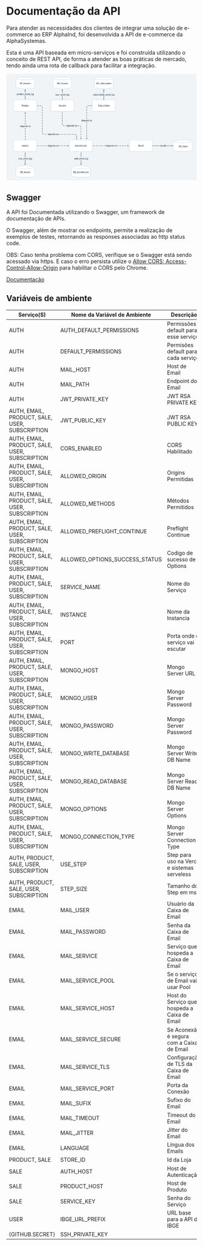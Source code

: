 # Documentação da API
Para atender as necessidades dos clientes de integrar uma solução de e-commerce ao ERP AlphaInd, foi desenvolvida a API de e-commerce da AlphaSystemas.

Esta é uma API baseada em micro-serviços e foi construída utilizando o conceito de REST API, de forma a atender as boas práticas de mercado, tendo ainda uma rota de callback para facilitar a integração.

![Arquitetura](https://raw.githubusercontent.com/alphasistemas/aPIDoc/main/images/overview.png)

## Swagger
A API foi Documentada utilizando o Swagger, um framework de documentação de APIs.

O Swagger, além de mostrar os endpoints, permite a realização de exemplos de testes, retornando as responses associadas ao http status code.

OBS: Caso tenha problema com CORS, verifique se o Swagger está sendo acessado via https. E caso o erro persista utilize o [Allow CORS: Access-Control-Allow-Origin](https://chrome.google.com/webstore/detail/allow-cors-access-control/lhobafahddgcelffkeicbaginigeejlf/related?hl=en) para habilitar o CORS pelo Chrome.

[Documentação](/doc)

## Variáveis de ambiente
| Serviço(S)                                     | Nome da Variável de Ambiente         | Descrição                                    | Valor de Exemplo                                                | Secret | Obrigatório |
| ---------------------------------------------- | ------------------------------------ | -------------------------------------------- | --------------------------------------------------------------- | ------ | ----------- |
| AUTH                                           | AUTH_DEFAULT_PERMISSIONS             | Permissões default para esse serviço         | '{""all"": [""all""]}'                                          |   ✖    |     ✖      |
| AUTH                                           | DEFAULT_PERMISSIONS                  | Permisões default para cada serviço          | '{""all"": {""all"": [""all""]}}'                               |   ✖    |     ✖      |
| AUTH                                           | MAIL_HOST                            | Host de Email                                | http://api-ecomm.alphasystemas.com.br/email                     |   ✖    |     🗸      |
| AUTH                                           | MAIL_PATH                            | Endpoint do Email                            | /api/email                                                      |   ✖    |     🗸      |
| AUTH                                           | JWT_PRIVATE_KEY                      | JWT RSA PRIVATE KEY                          | -                                                               |   🗸    |     🗸      |
| AUTH, EMAIL, PRODUCT, SALE, USER, SUBSCRIPTION | JWT_PUBLIC_KEY                       | JWT RSA PUBLIC KEY                           | -                                                               |   🗸    |     🗸      |
| AUTH, EMAIL, PRODUCT, SALE, USER, SUBSCRIPTION | CORS_ENABLED                         | CORS Habilitado                              | true                                                            |   ✖    |     ✖      |
| AUTH, EMAIL, PRODUCT, SALE, USER, SUBSCRIPTION | ALLOWED_ORIGIN                       | Origins Permitidas                           | *                                                               |   ✖    |     ✖      |
| AUTH, EMAIL, PRODUCT, SALE, USER, SUBSCRIPTION | ALLOWED_METHODS                      | Métodos Permitidos                           | GET,HEAD,PUT,PATCH,POST,DELETE                                  |   ✖    |     ✖      |
| AUTH, EMAIL, PRODUCT, SALE, USER, SUBSCRIPTION | ALLOWED_PREFLIGHT_CONTINUE           | Preflight Continue                           | true                                                            |   ✖    |     ✖      |
| AUTH, EMAIL, PRODUCT, SALE, USER, SUBSCRIPTION | ALLOWED_OPTIONS_SUCCESS_STATUS       | Codigo de sucesso de Options                 | 204                                                             |   ✖    |     ✖      |
| AUTH, EMAIL, PRODUCT, SALE, USER, SUBSCRIPTION | SERVICE_NAME                         | Nome do Serviço                              | AUTH                                                            |   ✖    |     🗸      |
| AUTH, EMAIL, PRODUCT, SALE, USER, SUBSCRIPTION | INSTANCE                             | Nome da Instancia                            | auth                                                            |   ✖    |     🗸      |
| AUTH, EMAIL, PRODUCT, SALE, USER, SUBSCRIPTION | PORT                                 | Porta onde o serviço vai escutar             | 3000                                                            |   ✖    |     ✖      |
| AUTH, EMAIL, PRODUCT, SALE, USER, SUBSCRIPTION | MONGO_HOST                           | Mongo Server URL                             | mongo.sadfasdf.mongodb.net                                      |   ✖    |     🗸      |
| AUTH, EMAIL, PRODUCT, SALE, USER, SUBSCRIPTION | MONGO_USER                           | Mongo Server Password                        | password                                                        |   🗸    |     🗸      |
| AUTH, EMAIL, PRODUCT, SALE, USER, SUBSCRIPTION | MONGO_PASSWORD                       | Mongo Server Password                        | password                                                        |   🗸    |     🗸      |
| AUTH, EMAIL, PRODUCT, SALE, USER, SUBSCRIPTION | MONGO_WRITE_DATABASE                 | Mongo Server Write DB Name                   | write                                                           |   🗸    |     🗸      |
| AUTH, EMAIL, PRODUCT, SALE, USER, SUBSCRIPTION | MONGO_READ_DATABASE                  | Mongo Server Read DB Name                    | read                                                            |   🗸    |     🗸      |
| AUTH, EMAIL, PRODUCT, SALE, USER, SUBSCRIPTION | MONGO_OPTIONS                        | Mongo Server Options                         | retryWrites=true&w=majority                                     |   🗸    |     🗸      |
| AUTH, EMAIL, PRODUCT, SALE, USER, SUBSCRIPTION | MONGO_CONNECTION_TYPE                | Mongo Server Connection Type                 | mongodb+srv                                                     |   ✖    |     🗸      |
| AUTH, PRODUCT, SALE, USER, SUBSCRIPTION        | USE_STEP                             | Step para uso na Vercel e sistemas serveless | true                                                            |   ✖    |     🗸      |
| AUTH, PRODUCT, SALE, USER, SUBSCRIPTION        | STEP_SIZE                            | Tamanho do Step em ms                        | 1000                                                            |   ✖    |     🗸      |
| EMAIL                                          | MAIL_USER                            | Usuário da Caixa de Email                    | user@KingHost.com.br                                            |   🗸    |     🗸      |
| EMAIL                                          | MAIL_PASSWORD                        | Senha da Caixa de Email                      | user_password                                                   |   🗸    |     🗸      |
| EMAIL                                          | MAIL_SERVICE                         | Serviço que hospeda a Caixa de Email         | KingHost                                                        |   ✖    |     🗸      |
| EMAIL                                          | MAIL_SERVICE_POOL                    | Se o serviço de Email vai usar Pool          | true                                                            |   ✖    |     🗸      |
| EMAIL                                          | MAIL_SERVICE_HOST                    | Host do Serviço que hospeda a Caixa de Email | http://smtpi.kinghost.net/                                      |   ✖    |     🗸      |
| EMAIL                                          | MAIL_SERVICE_SECURE                  | Se Aconexão é segura com a Caixa de Email    | true                                                            |   ✖    |     🗸      |
| EMAIL                                          | MAIL_SERVICE_TLS                     | Configuração de TLS da Caixa de Email        | '{ "ciphers":"SSLv3", "rejectUnauthorized": false }'            |   ✖    |     🗸      |
| EMAIL                                          | MAIL_SERVICE_PORT                    | Porta da Conexão                             | 465                                                             |   ✖    |     🗸      |
| EMAIL                                          | MAIL_SUFIX                           | Sufixo do Email                              | @alphasystemas.com.br                                           |   ✖    |     🗸      |
| EMAIL                                          | MAIL_TIMEOUT                         | Timeout do Email                             | 100000                                                          |   ✖    |     🗸      |
| EMAIL                                          | MAIL_JITTER                          | Jitter do Email                              | 10000                                                           |   ✖    |     🗸      |
| EMAIL                                          | LANGUAGE                             | Língua dos Emails                            | pt-br                                                           |   ✖    |     ✖      |
| PRODUCT, SALE                                  | STORE_ID                             | Id da Loja                                   | 1                                                               |   ✖    |     🗸      |
| SALE                                           | AUTH_HOST                            | Host de Autenticação                         | http://api-ecomm.alphasystemas.com.br/auth                      |   ✖    |     🗸      |
| SALE                                           | PRODUCT_HOST                         | Host de Produto                              | http://api-ecomm.alphasystemas.com.br/product                   |   ✖    |     🗸      |
| SALE                                           | SERVICE_KEY                          | Senha do Serviço                             | password                                                        |   🗸    |     🗸      |
| USER                                           | IBGE_URL_PREFIX                      | URL base para a API do IBGE                  | http://servicodados.ibge.gov.br/api/v1/localidades/estados/     |   🗸    |     🗸      | USER                                             | IBGE_URL_SUFFIX                      |                                              | /municipios                                                     |   🗸    |     🗸      |
| {GITHUB.SECRET}                                | SSH_PRIVATE_KEY                      |                                              | ssh_ed25519.key/ssh_ed25519.key.pub                             |   🗸    |     🗸      |
